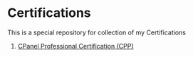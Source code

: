 # Certifications

This is a special repository for collection of my Certifications
1. [CPanel Professional Certification (CPP)](https://madhuryadutta.github.io/Certification/certification-cPanel-Professional-Certification-CPP-madhuryadutta.pdf)
